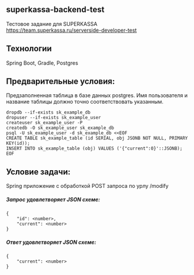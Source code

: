 ## superkassa-backend-test
Тестовое задание для SUPERKASSA
https://team.superkassa.ru/serverside-developer-test

## Технологии
Spring Boot, Gradle, Postgres

## Предварительные условия:
Предзаполненная таблица в базе данных postgres. 
Имя пользователя и название таблицы должно точно соответствовать указанным.

    dropdb --if-exists sk_example_db
    dropuser --if-exists sk_example_user
    createuser sk_example_user -P
    createdb -O sk_example_user sk_example_db
    psql -U sk_example_user -d sk_example_db <<EOF
    CREATE TABLE sk_example_table (id SERIAL, obj JSONB NOT NULL, PRIMARY KEY(id));
    INSERT INTO sk_example_table (obj) VALUES ('{"current":0}'::JSONB);
    EOF

## Условие задачи:
Spring приложение с обработкой POST запроса по урлу /modify

##### Запрос удовлетворяет JSON схеме:
```
{
    "id": <number>,
    "current": <number>
}
```

##### Ответ удовлетворяет JSON схеме:
```
{
    "current": <number>
}
```
